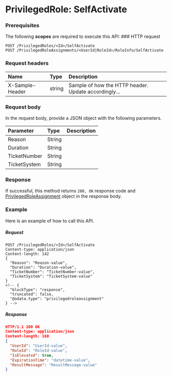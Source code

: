# PrivilegedRole: SelfActivate


### Prerequisites
The following **scopes** are required to execute this API: ### HTTP request
<!-- { "blockType": "ignored" } -->
```http
POST /PrivilegedRoles/<Id>/SelfActivate
POST /PrivilegedRoleAssignments/<UserId|RoleId>/RoleInfo/SelfActivate

```
### Request headers
| Name       | Type | Description|
|:---------------|:--------|:----------|
| X-Sample-Header  | string  | Sample of how the HTTP header. Update accordingly...|

### Request body
In the request body, provide a JSON object with the following parameters.

| Parameter	   | Type	|Description|
|:---------------|:--------|:----------|
|Reason|String||
|Duration|String||
|TicketNumber|String||
|TicketSystem|String||

### Response
If successful, this method returns `200, OK` response code and [PrivilegedRoleAssignment](../resources/privilegedroleassignment.md) object in the response body.

### Example
Here is an example of how to call this API.
##### Request
<!-- {
  "blockType": "request",
  "name": "privilegedrole_selfactivate"
}-->
```http
POST /PrivilegedRoles/<Id>/SelfActivate
Content-type: application/json
Content-length: 142
{
  "Reason": "Reason-value",
  "Duration": "Duration-value",
  "TicketNumber": "TicketNumber-value",
  "TicketSystem": "TicketSystem-value"
}
<!-- {
  "blockType": "response",
  "truncated": false,
  "@odata.type": "privilegedroleassignment"
} -->
```
##### Response
```json
HTTP/1.1 200 OK
Content-type: application/json
Content-length: 160
{
  "UserId": "UserId-value",
  "RoleId": "RoleId-value",
  "IsElevated": true,
  "ExpirationTime": "datetime-value",
  "ResultMessage": "ResultMessage-value"
}
```

<!-- uuid: f5c8039b-7f87-484d-80d9-476df37d576c
2015-10-14 23:39:39 UTC -->
<!-- {
  "type": "#page.annotation",
  "description": "PrivilegedRole: SelfActivate",
  "keywords": "",
  "section": "documentation",
  "tocPath": ""
}-->